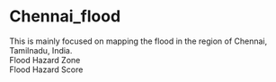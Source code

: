 # Chennai_flood
This is mainly focused on mapping the flood in the region of Chennai, Tamilnadu, India.  
Flood Hazard Zone  
Flood Hazard Score

